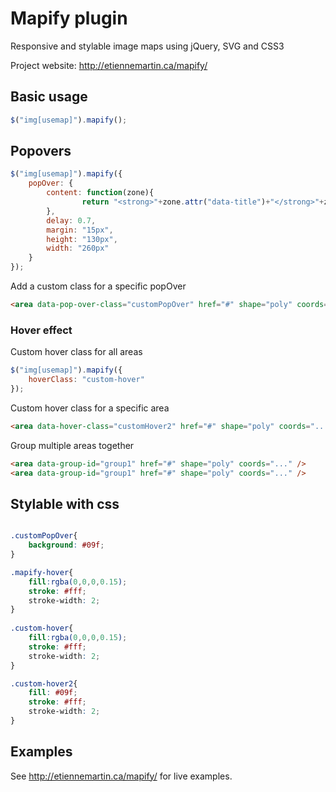 # Mapify plugin

Responsive and stylable image maps using jQuery, SVG and CSS3

Project website: http://etiennemartin.ca/mapify/
 
## Basic usage

```javascript
$("img[usemap]").mapify();
```

## Popovers

```javascript
$("img[usemap]").mapify({
	popOver: {
  		content: function(zone){ 
  				return "<strong>"+zone.attr("data-title")+"</strong>"+zone.attr("data-nbmembre")+" Members";
  		},
  		delay: 0.7,
  		margin: "15px",
  		height: "130px",
  		width: "260px"
  	}
});
```    
Add a custom class for a specific popOver
```html
<area data-pop-over-class="customPopOver" href="#" shape="poly" coords="..." />
``` 

### Hover effect
Custom hover class for all areas

```javascript
$("img[usemap]").mapify({
	hoverClass: "custom-hover"
});  
```  
Custom hover class for a specific area
```html
<area data-hover-class="customHover2" href="#" shape="poly" coords="..." />
``` 

Group multiple areas together
  
```html
<area data-group-id="group1" href="#" shape="poly" coords="..." />
<area data-group-id="group1" href="#" shape="poly" coords="..." />
``` 
    
## Stylable with css

```css

.customPopOver{
	background: #09f;
}

.mapify-hover{
	fill:rgba(0,0,0,0.15);
	stroke: #fff;
	stroke-width: 2;
}
	
.custom-hover{
	fill:rgba(0,0,0,0.15);
	stroke: #fff;
	stroke-width: 2;
}

.custom-hover2{
	fill: #09f;
	stroke: #fff;
	stroke-width: 2;
}
```

## Examples

See http://etiennemartin.ca/mapify/ for live examples.
